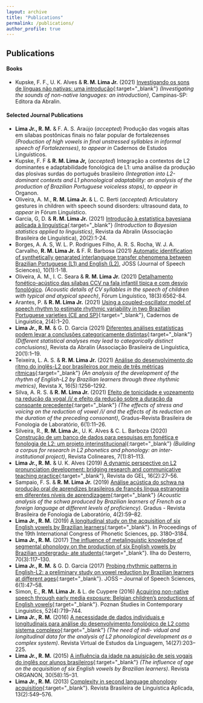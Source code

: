 ```yaml
---
layout: archive
title: "Publications"
permalink: /publications/
author_profile: true
---
```


## Publications

#### Books
- Kupske, F. F., U. K. Alves & **R. M. Lima Jr.** (2021) [Investigando os sons de línguas não nativas: uma introdução](https://editora.abralin.org/publicacoes/investigando-os-sons-de-linguas-nao-nativas/){:target="_blank"} *(Investigating the sounds of non-native languages: an introduction)*, Campinas-SP: Editora da Abralin.

 
#### Selected Journal Publications

- **Lima Jr., R. M.** & F. A. S. Araújo (*accepted*) Produção das vogais altas em sílabas postônicas finais no falar popular de fortalezenses *(Production of high vowels in final unstressed syllables in informal speech of Fortalezenses)*, *to appear in* Cadernos de Estudos Linguísticos.
- Kupske, F. F & **R. M. Lima Jr,** (*accepted*) Integração a contextos de L2 dominantes e adaptabilidade fonológica de L1: uma análise da produção das plosivas surdas do português brasileiro *(Integration into L2-dominant contexts and L1 phonological adaptability: an analysis of the production of Brazilian Portuguese voiceless stops)*, *to appear in* Organon.
- Oliveira, A. M., **R. M. Lima Jr.** & L. C. Berti (*accepted*) Articulatory gestures in children with speech sound disorders: ultrasound data, *to appear in* Fórum Linguístico.
- Garcia, G, D. & **R. M. Lima Jr.** (2021) [Introdução à estatística bayesiana aplicada à linguística](https://revista.abralin.org/index.php/abralin/article/view/1914){:target="_blank"} *(Introduction to Bayesian statistics applied to linguistics)*, Revista da Abralin (Associação Brasileira de Linguística), 20(2):1-24.
- Borges, A. A. S, W. L. P. Rodrigues Filho, A. R. S. Rocha, W. J. A. Carvalho, **R. M. Lima Jr.** & F. R. Barbosa (2021) [Automatic identification of synthetically genarated interlanguage transfer phenomena between Brazilian Portuguese (L1) and English (L2)](https://econtents.bc.unicamp.br/inpec/index.php/joss/article/view/15863), JOSS (Journal of Speech Sciences), 10(1):1-18.
- Oliveira, A. M., I. C. Seara & **R. M. Lima Jr.** (2021) [Detalhamento fonético-acústico das sílabas CCV na fala infantil típica e com desvio fonológico](https://periodicos.ufsc.br/index.php/forum/article/view/76557). *(Acoustic details of CV syllables in the speech of children with typical and atypical speech)*, Fórum Linguístico, 18(3):6562-84.
- Arantes, P. & **R. M. Lima Jr.** (2021) [Using a coupled-oscillator model of speech rhythm to estimate rhythmic variability in two Brazilian Portuguese varieties (CE and SP)](https://cadernos.abralin.org/index.php/cadernos/article/view/577){:target="_blank"}, Cadernos de Linguística, 2(4):1–20.
- **Lima Jr., R. M.** & G. D. Garcia (2021) [Diferentes análises estatísticas podem levar a conclusões categoricamente distintas](https://revista.abralin.org/index.php/abralin/article/view/1790){:target="_blank"} *(Different statistical analyses may lead to categorically distinct conclusions)*, Revista da Abralin (Associação Brasileira de Linguística, 20(1):1–19.
- Teixeira, L. A. S. & **R. M. Lima Jr.** (2021) [Análise do desenvolvimento do ritmo do inglês-L2 por brasileiros por meio de três métricas rítmicas](https://revistas.ufpr.br/revistax/article/view/81413){:target="_blank"} *(An analysis of the development of the rhythm of English-L2 by Brazilian learners through three rhythmic metrics)*, Revista X, 16(5):1256–1292.
- Silva, A. R. S. & **R. M. Lima Jr.** (2021) [Efeito de tonicidade e vozeamento na redução da vogal /i/ e efeito da redução sobre a duração da consoante precedente](https://gradusjournal.com/index.php/gradus/article/view/168){:target="_blank"} *(The effects of stress and voicing on the reduction of vowel /i/ and the effects of its reduction on the duration of the preceding consonant)*, Gradus–Revista Brasileira de Fonologia de Laboratório, 6(1):11–26.
- Silveira, R., **R. M. Lima Jr.**, U. K. Alves & C. L. Barboza (2020) [Construção de um banco de dados para pesquisas em fonética e fonologia de L2: um projeto interinstitucional](http://natal.uern.br/periodicos/index.php/RCOL/article/view/2859){:target="_blank"} *(Building a corpus for research in L2 phonetics and phonology: an inter-institutional project)*, Revista Colineares, 7(1):81–113.
- **Lima Jr., R. M.** & U. K. Alves (2019) [A dynamic perspective on L2 pronunciation development: bridging research and communicative teaching practice](https://revistas.gel.org.br/rg/article/view/2417){:target="_blank"}, Revista do GEL, 16(2):27–56.
- Sampaio, F. S. & **R. M. Lima Jr.** (2019) [Análise acústica do schwa na produção oral de aprendizes brasileiros de francês língua estrangeira em diferentes níveis de aprendizagem](https://gradusjournal.com/index.php/gradus/article/view/146){:target="_blank"} *(Acoustic analysis of the schwa produced by Brazilian learners of French as a foreign language at different levels of proficiency)*. Gradus - Revista Brasileira de Fonologia de Laboratório, 4(2):59–82.
- **Lima Jr., R. M.** (2019) [A longitudinal study on the acquisition of six English vowels by Brazilian learners](https://icphs2019.org/icphs2019-fullpapers/pdf/full-paper_729.pdf){:target="_blank"}. In Proceedings of the 19th International Congress of Phonetic Sciences, pp. 3180–3184.
- **Lima Jr., R. M.** (2017) [The influence of metalinguistic knowledge of segmental phonology on the production of six English vowels by Brazilian undergradu- ate students](http://www.scielo.br/scielo.php?script=sci_arttext&pid=S2175-80262017000300117){:target="_blank"}. Ilha do Desterro, 70(3):117–130.
- **Lima Jr., R. M.** & G. D. Garcia (2017) [Probing rhythmic patterns in English-L2: a preliminary study on vowel reduction by Brazilian learners at different ages](https://econtents.bc.unicamp.br/inpec/index.php/joss/article/view/14984){:target="_blank"}. JOSS – Journal of Speech Sciences, 6(1):47–58.
- Simon, E., **R. M. Lima Jr.** & L. de Cuypere (2016) [Acquiring non-native speech through early media exposure: Belgian children’s productions of English vowels](https://www.degruyter.com/view/j/psicl.2016.52.issue-4/psicl-2016-0028/psicl-2016-0028.xml){:target="_blank"}. Poznan Studies in Contemporary Linguistics, 52(4):719–744.
- **Lima Jr., R. M.** (2016) [A necessidade de dados individuais e longitudinais para análise do desenvolvimento fonológico de L2 como sistema complexo](http://revel.inf.br/files/ed7d4e06176e8c2e5265036095d6ab6d.pdf){:target="_blank"} *(The need of indi- vidual and longitudinal data for the analysis of L2 phonological development as a complex system)*. Revista Virtual de Estudos da Linguagem, 14(27):203–225.
- **Lima Jr., R. M.** (2015) [A influência da idade na aquisição de seis vogais do inglês por alunos brasileiros](https://seer.ufrgs.br/organon/article/view/51941/34325){:target="_blank"} *(The influence of age on the acquisition of six English vowels by Brazilian learners)*. Revista ORGANON, 30(58):15–31.
- **Lima Jr., R. M.** (2013) [Complexity in second language phonology acquisition](http://www.scielo.br/scielo.php?script=sci_arttext&pid=S1984-63982013000200009){:target="_blank"}. Revista Brasileira de Linguística Aplicada, 13(2):549–576.



<!--
{% if author.googlescholar %}
  You can also find my articles on <u><a href="{{author.googlescholar}}">my Google Scholar profile</a>.</u>
{% endif %}

{% include base_path %}

{% for post in site.publications reversed %}
  {% include archive-single.html %}
{% endfor %}
-->
